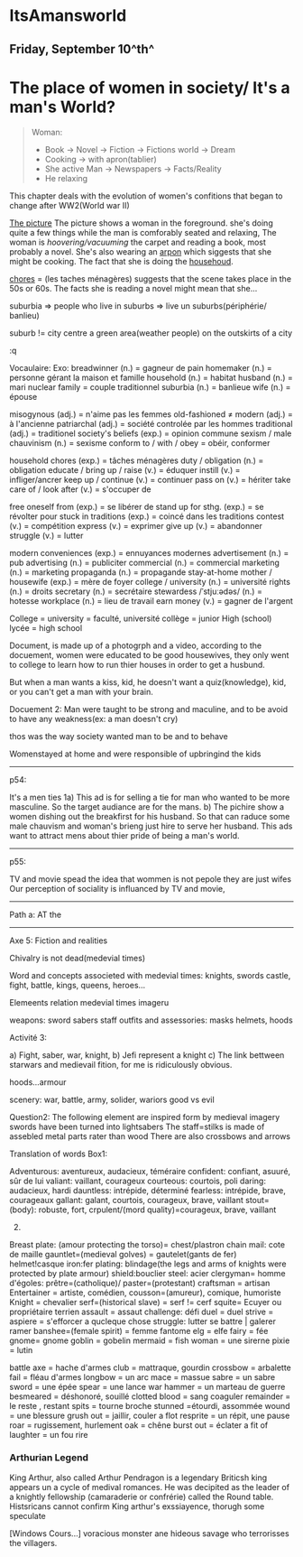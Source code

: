 # ItsAmansworld


## Friday, September 10^th^

# The place of women in society/ It's a man's World?

> Woman:
> 	- Book -> Novel -> Fiction -> Fictions world -> Dream
> 	- Cooking -> with apron(tablier) 
> 	- She active
> Man -> Newspapers -> Facts/Reality 
> 	- He relaxing

This chapter deals with the evolution of women's confitions that began to change after WW2(World war II)

<u>The picture</u>
The picture shows a woman in the foreground. she's doing quite a few things while the man is comforably seated and relaxing, The woman is *hoovering/vacuuming* the carpet and reading a book, most probably a novel. She's also wearing an <u>arpon</u> which siggests that she might be cooking. The fact that she is doing the <u>househoud</u>.

<u>chores</u> = (les taches ménagères) suggests that the scene takes place in the 50s or 60s. The facts she is reading a novel might mean that she...

suburbia => people who live in suburbs
		 => live un suburbs(périphérie/ banlieu)

suburb != city centre
a green area(weather people) on the outskirts of a city

:q

Vocaulaire: Exo:
breadwinner (n.) = gagneur de pain
homemaker (n.) = personne gérant la maison et famille
household (n.) = habitat
husband (n.) = mari
nuclear family = couple traditionnel
suburbia (n.) = banlieue
wife (n.) = épouse

misogynous (adj.) = n'aime pas les femmes
old-fashioned ≠ modern (adj.) = à l'ancienne
patriarchal (adj.) = société controlée par les hommes
traditional (adj.) = traditionel 
society's beliefs (exp.) = opinion commune 
sexism / male chauvinism (n.)  = sexisme
conform to / with / obey = obéir, conformer

household chores (exp.) = tâches ménagères
duty / obligation (n.) = obligation
educate / bring up / raise (v.) = éduquer 
instill (v.) = infliger/ancrer
keep up / continue (v.) = continuer 
pass on (v.) = hériter
take care of / look after (v.) = s'occuper de 

free oneself from (exp.) = se libérer de
stand up for sthg. (exp.) = se révolter pour
stuck in traditions (exp.) = coincé dans les traditions
contest (v.) = compétition
express (v.) = exprimer
give up (v.)  = abandonner
struggle (v.) = lutter

modern conveniences (exp.) = ennuyances modernes 
advertisement (n.) = pub
advertising (n.) = publiciter
commercial (n.) = commercial
marketing (n.) = marketing
propaganda (n.) = propagande
stay-at-home mother / housewife (exp.) = mère de foyer
college / university (n.) = université
rights (n.) = droits
secretary (n.) = secrétaire 
stewardess /ˈstjuːədəs/ (n.) = hotesse
workplace (n.) = lieu de travail
earn money (v.) = gagner de l'argent


College = university = faculté, université
collège = junior High (school)
lycée = high school


Document, is made up of a photogrph and a video, according to the docuement, women were educated to be good housewives, they only went to college to learn how to run thier houses in order to get a husbund.

But when a man wants a kiss, kid, he doesn't want a quiz(knowledge), kid, or you can't get a man with your brain.

Docuement 2: Man were taught to be strong and maculine, and to be avoid to have any weakness(ex: a man doesn't cry)

thos was the way society wanted man to be and to behave

Womenstayed at home and were responsible of upbringind the kids

---

p54:

It's a men ties
1a) This ad is for selling a tie for man who wanted to be more masculine. So the target audiance are for the mans.
b) The pichire show a women dishing out the breakfirst for his husband. So that can raduce some male chauvism and woman's brieng just hire to serve her husband. This ads want to attract mens about thier pride of being a man's world.

---

p55:

TV and movie spead the idea that wommen is not pepole they are just wifes
Our perception of sociality is influanced by TV and movie, 

---
Path a:
AT the 

---
Axe 5: Fiction and realities

Chivalry is not dead(medevial times)

Word and concepts associeted with medevial times: knights, swords
castle, fight, battle, kings, queens, heroes...

Elemeents relation medevial times imageru

weapons: sword sabers staff outfits and assessories: masks helmets, hoods

Activité 3:

a) Fight, saber, war,  knight, 
b) Jefi represent a knight
c) The link bettween starwars and medievail fition, for me is ridiculously obvious.

hoods...armour

scenery: war, battle, army, solider, wariors
good vs evil

Question2:
The following element are inspired form by medieval imagery swords have been turned into lightsabers 
The staff=stilks is made of assebled metal parts rater than wood There are also crossbows and arrows

Translation of words 
Box1:

Adventurous: aventureux, audacieux, téméraire
confident: confiant, asuuré, sûr de lui
valiant: vaillant, courageux
courteous: courtois, poli
daring: audacieux, hardi
dauntless: intrépide, déterminé
fearless: intrépide, brave, courageaux
gallant: galant, courtois, courageux, brave, vaillant
stout=(body): robuste, fort, crpulent/(mord quality)=courageux, brave, vaillant

2)
Breast plate: (amour protecting the torso)= chest/plastron
chain mail: cote de maille
gauntlet=(medieval golves) = gautelet(gants de fer)
helmet!casque
iron:fer
plating: blindage(the legs and arms of knights were protected by plate armour)
shield:bouclier
steel: acier
clergyman= homme d'égoles: prêtre=(catholique)/ paster=(protestant)
craftsman = artisan
Entertainer = artiste, comédien, cousson=(amureur), comique, humoriste
Knight = chevalier
serf=(historical slave) = serf != cerf
squite= Ecuyer ou propriétaire terrien
assault = assaut
challenge: défi
duel = duel
strive = aspiere = s'efforcer a qucleque chose
struggle: lutter se battre | galerer ramer
banshee=(female spirit) = femme fantome
elg = elfe
fairy = fée
gnome= gnome
goblin = gobelin
mermaid = fish woman = une sirerne
pixie = lutin


battle axe = hache d'armes
club = mattraque, gourdin
crossbow = arbalette
fail = fléau d'armes
longbow = un arc
mace = massue
sabre =  un sabre
sword = une épée
spear = une lance
war hammer = un marteau de guerre
besmeared = déshonoré, souillé
clotted blood =  sang coaguler
remainder = le reste , restant
spits = tourne broche
stunned =étourdi, assommée
wound = une blessure
grush out = jaillir, couler a flot
resprite = un répit, une pause
roar = rugissement, hurlement
oak = chêne
burst out = éclater
a fit of laughter = un fou rire



### Arthurian Legend

King Arthur, also called Arthur Pendragon is a legendary Briticsh king appears un a cycle of medival romances. He was decipited as the leader of a knightly fellowship (camaraderie or confrérie) called the Round table.
Histsricans cannot confirm King arthur's exssiayence, thorugh some speculate


[Windows Cours...] voracious monster ane hideous savage who terrorisses the villagers.

